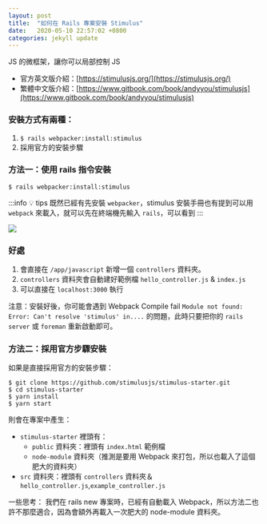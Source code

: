```yaml
---
layout: post
title:  "如何在 Rails 專案安裝 Stimulus"
date:   2020-05-10 22:57:02 +0800
categories: jekyll update
---
```


JS 的微框架，讓你可以局部控制 JS
* 官方英文版介紹：[https://stimulusjs.org/](https://stimulusjs.org/)
* 繁體中文版介紹：[https://www.gitbook.com/book/andyyou/stimulusjs](https://www.gitbook.com/book/andyyou/stimulusjs)


### 安裝方式有兩種：

1. `$ rails webpacker:install:stimulus`
2. 採用官方的安裝步驟

### 方法一：使用 rails 指令安裝
`$ rails webpacker:install:stimulus`

:::info
:bulb: tips
既然已經有先安裝 `webpacker`，stimulus 安裝手冊也有提到可以用 `webpack` 來載入，就可以先在終端機先輸入 `rails`，可以看到
:::

![](https://i.imgur.com/C83Wfch.png)


### 好處
1. 會直接在 `/app/javascript` 新增一個 `controllers` 資料夾。
2.  `controllers` 資料夾會自動建好範例檔 `hello_controller.js` & `index.js`
3.  可以直接在 `localhost:3000` 執行


注意：安裝好後，你可能會遇到 Webpack Compile fail `Module not found: Error: Can't resolve 'stimulus' in....` 的問題，此時只要把你的 `rails server` 或 `foreman` 重新啟動即可。
 

### 方法二：採用官方步驟安裝
如果是直接採用官方的安裝步驟：
```
$ git clone https://github.com/stimulusjs/stimulus-starter.git
$ cd stimulus-starter
$ yarn install
$ yarn start
```

則會在專案中產生：
* `stimulus-starter` 裡頭有：
    * `public` 資料夾：裡頭有 `index.html` 範例檔
    * `node-module` 資料夾（推測是要用 Webpack 來打包，所以也載入了這個肥大的資料夾）
* `src` 資料夾：裡頭有 `controllers` 資料夾＆`hello_controller.js`,`example_controller.js`


一些思考：
我們在 rails new 專案時，已經有自動載入 Webpack，所以方法二也許不那麼適合，因為會額外再載入一次肥大的 node-module 資料夾。
